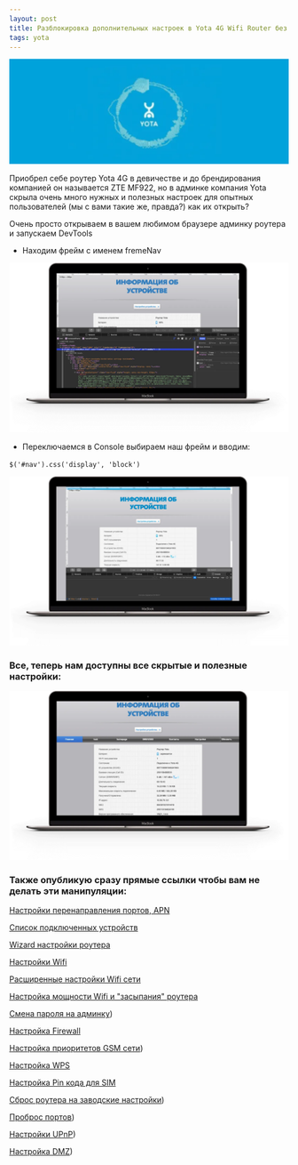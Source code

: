 ```yaml
---
layout: post
title: Разблокировка дополнительных настроек в Yota 4G Wifi Router без перепрошивки
tags: yota
---
```

![](https://raw.githubusercontent.com/tatarinovms/tatarinovms.github.io/master/images/posts/yota4g/logo.webp)

Приобрел себе роутер Yota 4G в девичестве и до брендирования компанией он называется ZTE MF922, но в админке компания Yota скрыла очень много нужных и полезных настроек для опытных пользователей (мы с вами такие же, правда?)  как их открыть? 

Очень просто открываем в вашем любимом браузере админку роутера и запускаем DevTools 
- Находим фрейм с именем fremeNav 

![](https://raw.githubusercontent.com/tatarinovms/tatarinovms.github.io/master/images/posts/yota4g/2q384.webp)

- Переключаемся в Console выбираем наш фрейм и вводим:

`$('#nav').css('display', 'block')`

![](https://raw.githubusercontent.com/tatarinovms/tatarinovms.github.io/master/images/posts/yota4g/1111.webp)

### Все, теперь нам доступны все скрытые и полезные настройки:

![](https://raw.githubusercontent.com/tatarinovms/tatarinovms.github.io/master/images/posts/yota4g/rj2sq.webp)

### Также опубликую сразу прямые ссылки чтобы вам не делать эти манипуляции:

[Настройки перенаправления портов, APN](http://status.yota.ru/indexMain.html#advanced)

[Список подключенных устройств](http://status.yota.ru/indexMain.html#homepage)

[Wizard настройки роутера](http://status.yota.ru/indexMain.html#setting)

[Настройки Wifi](http://status.yota.ru/indexMain.html#wifi)

[Расширенные настройки Wifi сети](http://status.yota.ru/indexMain.html#wifi_advance)

[Настройка мощности Wifi и "засыпания" роутера](http://status.yota.ru/indexMain.html#sleep_mode)

[Смена пароля на админку](http://status.yota.ru/indexMain.html#device_setting))

[Настройка Firewall](http://status.yota.ru/indexMain.html#firewall)

[Настройка приоритетов GSM сети](http://status.yota.ru/indexMain.html#net_select))

[Настройка WPS](http://status.yota.ru/indexMain.html#wps)

[Настройка Pin кода для SIM](http://status.yota.ru/indexMain.html#pin_management)

[Сброс роутера на заводские настройки](http://status.yota.ru/indexMain.html#restore))

[Проброс портов](http://status.yota.ru/indexMain.html#port_forward))

[Настройки UPnP](http://status.yota.ru/indexMain.html#upnp))

[Настройка DMZ](http://status.yota.ru/indexMain.html#dmz))